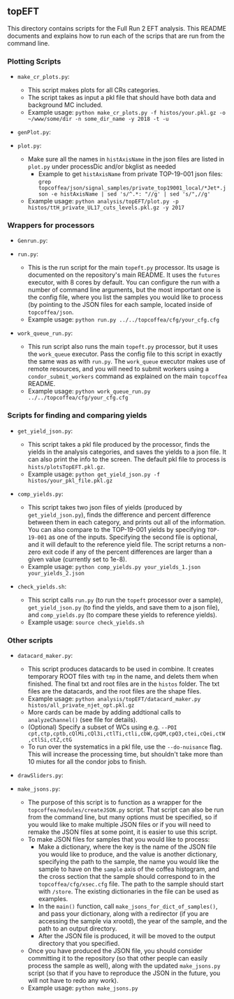 ## topEFT
This directory contains scripts for the Full Run 2 EFT analysis. This README documents and explains how to run each of the scrips that are run from the command line.

### Plotting Scripts

* `make_cr_plots.py`:
    - This script makes plots for all CRs categories. 
    - The script takes as input a pkl file that should have both data and background MC included.
    - Example usage: `python make_cr_plots.py -f histos/your.pkl.gz -o ~/www/some/dir -n some_dir_name -y 2018 -t -u`

* `genPlot.py`:

* `plot.py`:
    - Make sure all the names in `histAxisName` in the json files are listed in `plot.py` under processDic and/or bkglist as needed
      - Example to get `histAxisName` from private TOP-19-001 json files: `grep topcoffea/json/signal_samples/private_top19001_local/*Jet*.json -e histAxisName | sed 's/^.*: "//g' | sed 's/",//g'`
    - Example usage: `python analysis/topEFT/plot.py -p histos/ttH_private_UL17_cuts_levels.pkl.gz -y 2017`

### Wrappers for processors

* `Genrun.py`:

* `run.py`:
    - This is the run script for the main `topeft.py` processor. Its usage is documented on the repository's main README. It uses the `futures` executor, with 8 cores by default. You can configure the run with a number of command line arguments, but the most important one is the config file, where you list the samples you would like to process (by pointing to the JSON files for each sample, located inside of `topcoffea/json`. 
    - Example usage: `python run.py ../../topcoffea/cfg/your_cfg.cfg`  

* `work_queue_run.py`:
    - This run script also runs the main `topeft.py` processor, but it uses the `work_queue` executor. Pass the config file to this script in exactly the same was as with `run.py`. The `work_queue` executor makes use of remote resources, and you will need to submit workers using a `condor_submit_workers` command as explained on the main `topcoffea` README.
    - Example usage: `python work_queue_run.py ../../topcoffea/cfg/your_cfg.cfg`

### Scripts for finding and comparing yields

* `get_yield_json.py`:
    - This script takes a pkl file produced by the processor, finds the yields in the analysis categories, and saves the yields to a json file. It can also print the info to the screen. The default pkl file to process is `hists/plotsTopEFT.pkl.gz`.
    - Example usage: `python get_yield_json.py -f histos/your_pkl_file.pkl.gz`

* `comp_yields.py`:
    - This script takes two json files of yields (produced by `get_yield_json.py`), finds the difference and percent difference between them in each category, and prints out all of the information. You can also compare to the TOP-19-001 yields by specifying `TOP-19-001` as one of the inputs. Specifying the second file is optional, and it will default to the reference yield file. The script returns a non-zero exit code if any of the percent differences are larger than a given value (currently set to 1e-8). 
    - Example usage: `python comp_yields.py your_yields_1.json your_yields_2.json`

* `check_yields.sh`:
    - This script calls `run.py` (to run the `topeft` processor over a sample), `get_yield_json.py` (to find the yields, and save them to a json file), and `comp_yields.py` (to compare these yields to reference yields).
    - Example usage: `source check_yields.sh`

### Other scripts

* `datacard_maker.py`:
    - This script produces datacards to be used in combine. It creates temporary ROOT files with `tmp` in the name, and delets them when finished. The final txt and root files are in the `histos` folder. The txt files are the datacards, and the root files are the shape files.
    - Example usage: `python analysis/topEFT/datacard_maker.py histos/all_private_njet_opt.pkl.gz`
    - More cards can be made by adding addtional calls to `analyzeChannel()` (see file for details).
    - (Optional) Specify a subset of WCs using e.g. `--POI cpt,ctp,cptb,cQlMi,cQl3i,ctlTi,ctli,cbW,cpQM,cpQ3,ctei,cQei,ctW,ctlSi,ctZ,ctG`
    - To run over the systematics in a pkl file, use the `--do-nuisance` flag. This will increase the processing time, but shouldn't take more than 10 miutes for all the condor jobs to finish.

* `drawSliders.py`:
 
* `make_jsons.py`:
    - The purpose of this script is to function as a wrapper for the `topcoffea/modules/createJSON.py` script. That script can also be run from the command line, but many options must be specified, so if you would like to make multiple JSON files or if you will need to remake the JSON files at some point, it is easier to use this script.
    - To make JSON files for samples that you would like to process:
        * Make a dictionary, where the key is the name of the JSON file you would like to produce, and the value is another dictionary, specifying the path to the sample, the name you would like the sample to have on the `sample` axis of the coffea histogram, and the cross section that the sample should correspond to in the `topcoffea/cfg/xsec.cfg` file. The path to the sample should start with `/store`. The existing dictionaries in the file can be used as examples.
        * In the `main()` function, call `make_jsons_for_dict_of_samples()`, and pass your dictionary, along with a redirector (if you are accessing the sample via xrootd), the year of the sample, and the path to an output directory.
        * After the JSON file is produced, it will be moved to the output directory that you specified.
    - Once you have produced the JSON file, you should consider committing it to the repository (so that other people can easily process the sample as well), along with the updated `make_jsons.py` script (so that if you have to reproduce the JSON in the future, you will not have to redo any work).
    - Example usage: `python make_jsons.py`

